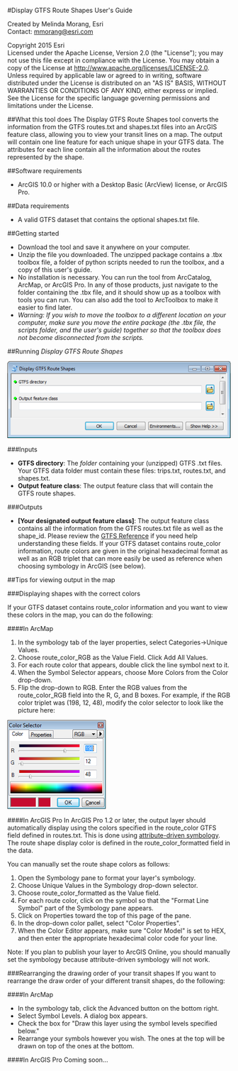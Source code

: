 #Display GTFS Route Shapes User's Guide

Created by Melinda Morang, Esri  
Contact: <mmorang@esri.com>

Copyright 2015 Esri  
Licensed under the Apache License, Version 2.0 (the "License"); you may not use this file except in compliance with the License.  You may obtain a copy of the License at <http://www.apache.org/licenses/LICENSE-2.0>.  Unless required by applicable law or agreed to in writing, software distributed under the License is distributed on an "AS IS" BASIS, WITHOUT WARRANTIES OR CONDITIONS OF ANY KIND, either express or implied.  See the License for the specific language governing permissions and limitations under the License.

##What this tool does
The Display GTFS Route Shapes tool converts the information from the GTFS routes.txt and shapes.txt files into an ArcGIS feature class, allowing you to view your transit lines on a map.  The output will contain one line feature for each unique shape in your GTFS data.  The attributes for each line contain all the information about the routes represented by the shape.

##Software requirements
- ArcGIS 10.0 or higher with a Desktop Basic (ArcView) license, or ArcGIS Pro.

##Data requirements
- A valid GTFS dataset that contains the optional shapes.txt file.

##Getting started
- Download the tool and save it anywhere on your computer.
- Unzip the file you downloaded.  The unzipped package contains a .tbx toolbox file, a folder of python scripts needed to run the toolbox, and a copy of this user's guide.
- No installation is necessary.  You can run the tool from ArcCatalog, ArcMap, or ArcGIS Pro.  In any of those products, just navigate to the folder containing the .tbx file, and it should show up as a toolbox with tools you can run.  You can also add the tool to ArcToolbox to make it easier to find later.
- *Warning: If you wish to move the toolbox to a different location on your computer, make sure you move the entire package (the .tbx file, the scripts folder, and the user's guide) together so that the toolbox does not become disconnected from the scripts.*

##Running *Display GTFS Route Shapes*

![Screenshot of tool dialog](./images/Screenshot_DisplayGTFSRouteShapes_Dialog.png)

###Inputs
- **GTFS directory**:  The *folder* containing your (unzipped) GTFS .txt files.  Your GTFS data folder must contain these files: trips.txt, routes.txt, and shapes.txt.
- **Output feature class**:  The output feature class that will contain the GTFS route shapes.

###Outputs
- **[Your designated output feature class]**: The output feature class contains all the information from the GTFS routes.txt file as well as the shape_id. Please review the [GTFS Reference](https://developers.google.com/transit/gtfs/reference) if you need help understanding these fields.  If your GTFS dataset contains route_color information, route colors are given in the original hexadecimal format as well as an RGB triplet that can more easily be used as reference when choosing symbology in ArcGIS (see below).

##Tips for viewing output in the map

###Displaying shapes with the correct colors

If your GTFS dataset contains route_color information and you want to view these colors in the map, you can do the following:

####In ArcMap
1. In the symbology tab of the layer properties, select Categories->Unique Values.
2. Choose route_color_RGB as the Value Field.  Click Add All Values.
3. For each route color that appears, double click the line symbol next to it.
4. When the Symbol Selector appears, choose More Colors from the Color drop-down.
5. Flip the drop-down to RGB.  Enter the RGB values from the route_color_RGB field into the R, G, and B boxes.  For example, if the RGB color triplet was (198, 12, 48), modify the color selector to look like the picture here:

![Screenshot of ArcMap RGB symbology picker](./images/Screenshot_RGB_ArcMap.png)

####In ArcGIS Pro
In ArcGIS Pro 1.2 or later, the output layer should automatically display using the colors specified in the route_color GTFS field defined in routes.txt.  This is done using [attribute-driven symbology](http://pro.arcgis.com/en/pro-app/help/mapping/symbols-and-styles/attribute-driven-symbology.htm).  The route shape display color is defined in the route_color_formatted field in the data.

You can manually set the route shape colors as follows:

1. Open the Symbology pane to format your layer's symbology.
2. Choose Unique Values in the Symbology drop-down selector.
3. Choose route_color_formatted as the Value field.
4. For each route color, click on the symbol so that the "Format Line Symbol" part of the Symbology pane appears.
5. Click on Properties toward the top of this page of the pane.
6. In the drop-down color pallet, select "Color Properties".
7. When the Color Editor appears, make sure "Color Model" is set to HEX, and then enter the appropriate hexadecimal color code for your line.

Note: If you plan to publish your layer to ArcGIS Online, you should manually set the symbology because attribute-driven symbology will not work.

###Rearranging the drawing order of your transit shapes
If you want to rearrange the draw order of your different transit shapes, do the following:

####In ArcMap 
- In the symbology tab, click the Advanced button on the bottom right.
- Select Symbol Levels.  A dialog box appears.
- Check the box for "Draw this layer using the symbol levels specified below."
- Rearrange your symbols however you wish.  The ones at the top will be drawn on top of the ones at the bottom.

####In ArcGIS Pro
Coming soon...